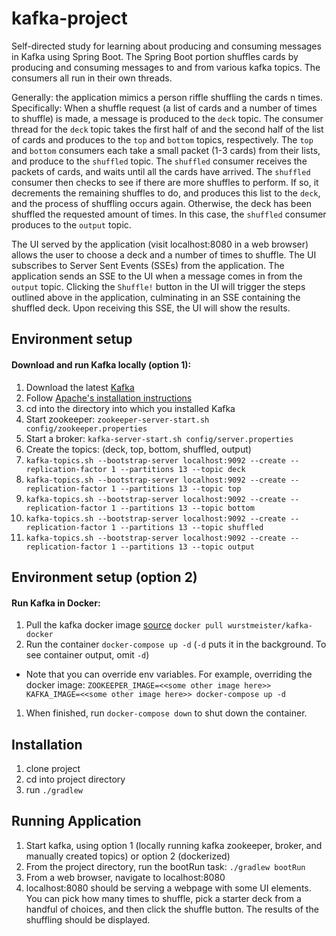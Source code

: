 # kafka-project
Self-directed study for learning about producing and consuming messages in Kafka
using Spring Boot.  The Spring Boot portion shuffles cards by producing and consuming
messages to and from various kafka topics.  The consumers all run in their own threads.

Generally: the application mimics a person riffle shuffling the cards n times.  
Specifically: When a shuffle request (a list of cards and a number of times to shuffle)
is made, a message is produced to the `deck` topic.  The consumer thread for the `deck`
topic takes the first half of and the second half of the list of cards and produces to
the `top` and `bottom` topics, respectively.  The `top` and `bottom` consumers each
take a small packet (1-3 cards) from their lists, and produce to the `shuffled` topic.
The `shuffled` consumer receives the packets of cards, and waits until all the cards have
arrived.  The `shuffled` consumer then checks to see if there are more shuffles to perform.
If so, it decrements the remaining shuffles to do, and produces this list to the `deck`,
and the process of shuffling occurs again.  Otherwise, the deck has been shuffled the
requested amount of times.  In this case, the `shuffled` consumer produces to the `output`
topic.

The UI served by the application (visit localhost:8080 in a web browser) allows the user
to choose a deck and a number of times to shuffle.  The UI subscribes to Server Sent Events
(SSEs) from the application.  The application sends an SSE to the UI when a message comes
in from the `output` topic.  Clicking the `Shuffle!` button in the UI will trigger the
steps outlined above in the application, culminating in an SSE containing the shuffled deck.
Upon receiving this SSE, the UI will show the results.

## Environment setup
#### Download and run Kafka locally (option 1):
1. Download the latest [Kafka](https://kafka.apache.org/downloads)
1. Follow [Apache's installation instructions](https://kafka.apache.org/quickstart)
1. cd into the directory into which you installed Kafka
1. Start zookeeper: `zookeeper-server-start.sh config/zookeeper.properties`
1. Start a broker: `kafka-server-start.sh config/server.properties`
1. Create the topics: (deck, top, bottom, shuffled, output)
  1. `kafka-topics.sh --bootstrap-server localhost:9092 --create --replication-factor 1 --partitions 13 --topic deck`
  1. `kafka-topics.sh --bootstrap-server localhost:9092 --create --replication-factor 1 --partitions 13 --topic top`
  1. `kafka-topics.sh --bootstrap-server localhost:9092 --create --replication-factor 1 --partitions 13 --topic bottom`
  1. `kafka-topics.sh --bootstrap-server localhost:9092 --create --replication-factor 1 --partitions 13 --topic shuffled`
  1. `kafka-topics.sh --bootstrap-server localhost:9092 --create --replication-factor 1 --partitions 13 --topic output`

## Environment setup (option 2)
#### Run Kafka in Docker:
1. Pull the kafka docker image [source](https://github.com/wurstmeister/kafka-docker) `docker pull wurstmeister/kafka-docker`
1. Run the container `docker-compose up -d` (`-d` puts it in the background.  To see container output, omit `-d`)
  * Note that you can override env variables.  For example, overriding the docker image:
  `ZOOKEEPER_IMAGE=<<some other image here>> KAFKA_IMAGE=<<some other image here>> docker-compose up -d`
1. When finished, run `docker-compose down` to shut down the container.

## Installation
1. clone project
1. cd into project directory
1. run `./gradlew`

## Running Application
1. Start kafka, using option 1 (locally running kafka zookeeper, broker, and manually created topics) or option 2 (dockerized)
1. From the project directory, run the bootRun task: `./gradlew bootRun`
1. From a web browser, navigate to localhost:8080
1. localhost:8080 should be serving a webpage with some UI elements.
You can pick how many times to shuffle, pick a starter deck from a handful of choices,
and then click the shuffle button.  The results of the shuffling should be displayed.

